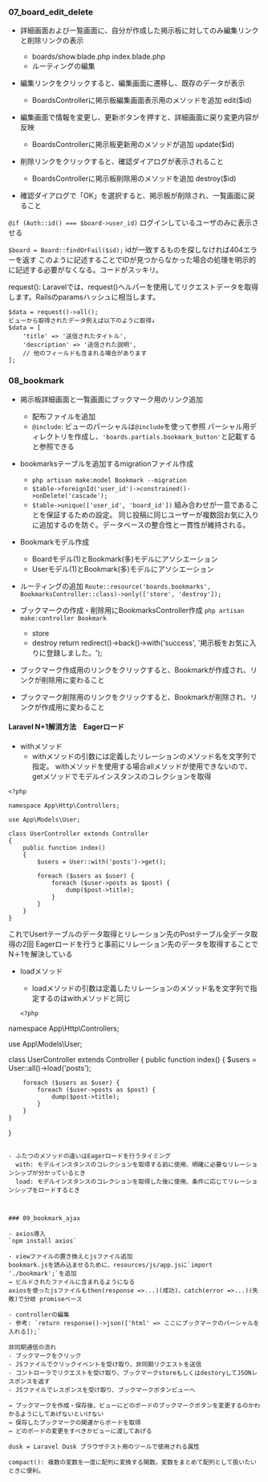 ### 07_board_edit_delete

- 詳細画面および一覧画面に、自分が作成した掲示板に対してのみ編集リンクと削除リンクの表示
  - boards/show.blade.php index.blade.php
  - ルーティングの編集

- 編集リンクをクリックすると、編集画面に遷移し、既存のデータが表示
  - BoardsControllerに掲示板編集画面表示用のメソッドを追加
    edit($id)

- 編集画面で情報を変更し、更新ボタンを押すと、詳細画面に戻り変更内容が反映
  - BoardsControllerに掲示板更新用のメソッドが追加
    update($id)

- 削除リンクをクリックすると、確認ダイアログが表示されること
  - BoardsControllerに掲示板削除用のメソッドを追加
    destroy($id)

- 確認ダイアログで「OK」を選択すると、掲示板が削除され、一覧画面に戻ること


`@if (Auth::id() === $board->user_id)`
ログインしているユーザのみに表示させる

`$board = Board::findOrFail($id);`
idが一致するものを探しなければ404エラーを返す
このように記述することでIDが見つからなかった場合の処理を明示的に記述する必要がなくなる。コードがスッキリ。

request(): Laravelでは、request()ヘルパーを使用してリクエストデータを取得します。Railsのparamsハッシュに相当します。

```
$data = request()->all();
ビューから取得されたデータ例えば以下のように取得↓
$data = [
    'title' => '送信されたタイトル',
    'description' => '送信された説明',
    // 他のフィールドも含まれる場合があります
];
```

### 08_bookmark

- 掲示板詳細画面と一覧画面にブックマーク用のリンク追加
  - 配布ファイルを追加
  - `@include`: ビューのパーシャルは`@include`を使って参照
    パーシャル用ディレクトリを作成し、`'boards.partials.bookmark_button'`と記載すると参照できる

- bookmarksテーブルを追加するmigrationファイル作成
  - `php artisan make:model Bookmark --migration`
  - `$table->foreignId('user_id')->constrained()->onDelete('cascade');`
  - `$table->unique(['user_id', 'board_id'])` 組み合わせが一意であることを保証するための設定。
    同じ投稿に同じユーザーが複数回お気に入りに追加するのを防ぐ。データベースの整合性と一貫性が維持される。

- Bookmarkモデル作成
  - Boardモデル(1)とBookmark(多)モデルにアソシエーション
  - Userモデル(1)とBookmark(多)モデルにアソシエーション

- ルーティングの追加
  `Route::resource('boards.bookmarks', BookmarksController::class)->only(['store', 'destroy']);`

- ブックマークの作成・削除用にBookmarksController作成
  `php artisan make:controller Bookmark`
  - store
  - destroy
    return redirect()->back()->with('success', '掲示板をお気に入りに登録しました。');

- ブックマーク作成用のリンクをクリックすると、Bookmarkが作成され、リンクが削除用に変わること
- ブックマーク削除用のリンクをクリックすると、Bookmarkが削除され、リンクが作成用に変わること

#### Laravel N+1解消方法　Eagerロード
- withメソッド
  - withメソッドの引数には定義したリレーションのメソッド名を文字列で指定。
    withメソッドを使用する場合allメソッドが使用できないので、getメソッドでモデルインスタンスのコレクションを取得
```
<?php

namespace App\Http\Controllers;

use App\Models\User;

class UserController extends Controller
{
    public function index()
    {
        $users = User::with('posts')->get();

        foreach ($users as $user) {
            foreach ($user->posts as $post) {
                dump($post->title);
            }
        }
    }
}
```
  これでUsertテーブルのデータ取得とリレーション先のPostテーブル全データ取得の2回
  Eagerロードを行うと事前にリレーション先のデータを取得することでN＋1を解決している

- loadメソッド
  - loadメソッドの引数は定義したリレーションのメソッド名を文字列で指定するのはwithメソッドと同じ

  ```
  <?php

namespace App\Http\Controllers;

use App\Models\User;

class UserController extends Controller
{
    public function index()
    {
        $users = User::all()->load('posts');

        foreach ($users as $user) {
            foreach ($user->posts as $post) {
                dump($post->title);
            }
        }
    }
}
  ```

  - ふたつのメソッドの違いはEagerロードを行うタイミング
    with: モデルインスタンスのコレクションを取得する前に使用、明確に必要なリレーションシップが分かっているとき
    load: モデルインスタンスのコレクションを取得した後に使用、条件に応じてリレーションシップをロードするとき



### 09_bookmark_ajax

- axios導入
  `npm install axios`

- viewファイルの置き換えとjsファイル追加
  bookmark.jsを読み込ませるために、resources/js/app.jsに`import './bookmark';`を追加
  → ビルドされたファイルに含まれるようになる
  axiosを使ったjsファイルもthen(response =>...)(成功)、catch(error =>...)(失敗)で分岐 promiseベース

- controllerの編集
  - 参考: `return response()->json(['html' => ここにブックマークのパーシャルを入れる]);`

非同期通信の流れ
- ブックマークをクリック
- JSファイルでクリックイベントを受け取り、非同期リクエストを送信
- コントローラでリクエストを受け取り、ブックマークstoreもしくはdestoryしてJSONレスポンスを返す
- JSファイルでレスポンスを受け取り、ブックマークボタンビューへ

→ ブックマークを作成・保存後、ビューにどのボードのブックマークボタンを変更するのかわかるようにしてあげないといけない
→ 保存したブックマークの関連からボードを取得
→ どのボードの変更をすべきかビューに渡してあげる

dusk = Laravel Dusk ブラウザテスト用のツールで使用される属性

compact(): 複数の変数を一度に配列に変換する関数。変数をまとめて配列として扱いたいときに便利。

